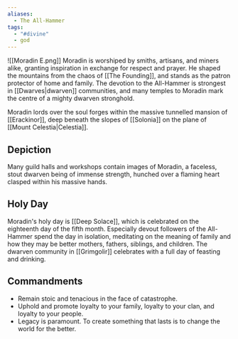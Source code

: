 ```yaml
---
aliases:
  - The All-Hammer
tags:
  - "#divine"
  - god
---
```

![[Moradin E.png]]
Moradin is worshiped by smiths, artisans, and miners alike, granting inspiration in exchange for respect and prayer. He shaped the mountains from the chaos of [[The Founding]], and stands as the patron protector of home and family. The devotion to the All-Hammer is strongest in [[Dwarves|dwarven]] communities, and many temples to Moradin mark the centre of a mighty dwarven stronghold.

Moradin lords over the soul forges within the massive tunnelled mansion of [[Erackinor]], deep beneath the slopes of [[Solonia]] on the plane of [[Mount Celestia|Celestia]].
## Depiction
Many guild halls and workshops contain images of Moradin, a faceless, stout dwarven being of immense strength, hunched over a flaming heart clasped within his massive hands.
## Holy Day
Moradin's holy day is [[Deep Solace]], which is celebrated on the eighteenth day of the fifth month. Especially devout followers of the All-Hammer spend the day in isolation, meditating on the meaning of family and how they may be better mothers, fathers, siblings, and children. The dwarven community in [[Grimgolir]] celebrates with a full day of feasting and drinking.
## Commandments
- Remain stoic and tenacious in the face of catastrophe.
- Uphold and promote loyalty to your family, loyalty to your clan, and loyalty to your people.
- Legacy is paramount. To create something that lasts is to change the world for the better.
